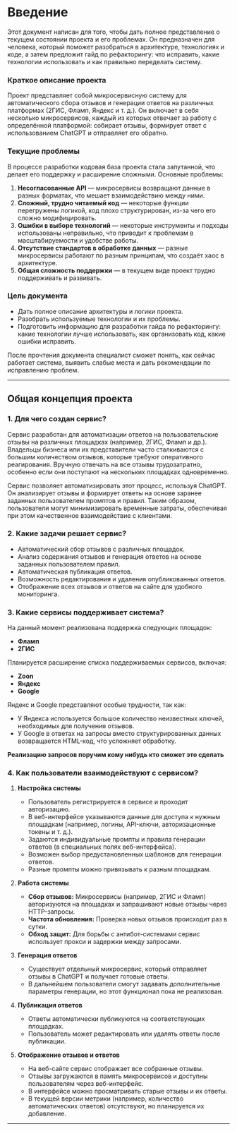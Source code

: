 # Введение

Этот документ написан для того, чтобы дать полное представление о текущем состоянии проекта и его проблемах. Он предназначен для человека, который поможет разобраться в архитектуре, технологиях и коде, а затем предложит гайд по рефакторингу: что исправить, какие технологии использовать и как правильно переделать систему.  

### **Краткое описание проекта**  
Проект представляет собой микросервисную систему для автоматического сбора отзывов и генерации ответов на различных платформах (2ГИС, Фламп, Яндекс и т. д.). Он включает в себя несколько микросервисов, каждый из которых отвечает за работу с определённой платформой: собирает отзывы, формирует ответ с использованием ChatGPT и отправляет его обратно.  

### **Текущие проблемы**  
В процессе разработки кодовая база проекта стала запутанной, что делает его поддержку и расширение сложными. Основные проблемы:  

1. **Несогласованные API** — микросервисы возвращают данные в разных форматах, что мешает взаимодействию между ними.  
2. **Сложный, трудно читаемый код** — некоторые функции перегружены логикой, код плохо структурирован, из-за чего его сложно модифицировать.  
3. **Ошибки в выборе технологий** — некоторые инструменты и подходы использованы неправильно, что приводит к проблемам в масштабируемости и удобстве работы.  
4. **Отсутствие стандартов в обработке данных** — разные микросервисы работают по разным принципам, что создаёт хаос в архитектуре.  
5. **Общая сложность поддержки** — в текущем виде проект трудно поддерживать и развивать.  

### **Цель документа**  
- Дать полное описание архитектуры и логики проекта.  
- Разобрать используемые технологии и их проблемы.  
- Подготовить информацию для разработки гайда по рефакторингу: какие технологии лучше использовать, как организовать код, какие ошибки исправить.  

После прочтения документа специалист сможет понять, как сейчас работает система, выявить слабые места и дать рекомендации по исправлению проблем.

---

## Общая концепция проекта

### 1. Для чего создан сервис?

Сервис разработан для автоматизации ответов на пользовательские отзывы на различных площадках (например, 2ГИС, Фламп и др.). Владельцы бизнеса или их представители часто сталкиваются с большим количеством отзывов, которые требуют оперативного реагирования. Вручную отвечать на все отзывы трудозатратно, особенно если они поступают на нескольких площадках одновременно.

Сервис позволяет автоматизировать этот процесс, используя ChatGPT. Он анализирует отзывы и формирует ответы на основе заранее заданных пользователем промптов и правил. Таким образом, пользователи могут минимизировать временные затраты, обеспечивая при этом качественное взаимодействие с клиентами.

### 2. Какие задачи решает сервис?

- Автоматический сбор отзывов с различных площадок.
- Анализ содержания отзывов и генерация ответов на основе заданных пользователем правил.
- Автоматическая публикация ответов.
- Возможность редактирования и удаления опубликованных ответов.
- Отображение всех отзывов и ответов на сайте для удобного мониторинга.

### 3. Какие сервисы поддерживает система?

На данный момент реализована поддержка следующих площадок:

- **Фламп**
- **2ГИС**

Планируется расширение списка поддерживаемых сервисов, включая:

- **Zoon**
- **Яндекс**
- **Google**

Яндекс и Google представляют особые трудности, так как:

- У Яндекса используется большое количество неизвестных ключей, необходимых для получения отзывов.
- У Google в ответах на запросы вместо структурированных данных возвращается HTML-код, что усложняет обработку.

**Реализацию запросов поручим кому нибудь кто сможет это сделать**


### 4. Как пользователи взаимодействуют с сервисом?

1. **Настройка системы**
     - Пользователь регистрируется в сервисе и проходит авторизацию.
     - В веб-интерфейсе указываются данные для доступа к нужным площадкам (например, логины, API-ключи, авторизационные токены и т. д.).
     - Задаются индивидуальные промпты и правила генерации ответов (в специальных полях веб-интерфейса).
     - Возможен выбор предустановленных шаблонов для генерации ответов.
     - Разные промпты можно привязывать к разным площадкам.

2. **Работа системы**
      - **Сбор отзывов:** Микросервисы (например, 2ГИС и Фламп) авторизуются на площадках и запрашивают новые отзывы через HTTP-запросы.
     - **Частота обновления:** Проверка новых отзывов происходит раз в сутки.
     - **Обход защит:** Для борьбы с антибот-системами сервис использует прокси и задержки между запросами.

3. **Генерация ответов**
      - Существует отдельный микросервис, который отправляет отзывы в ChatGPT и получает готовые ответы.
      - В дальнейшем пользователи смогут задавать дополнительные параметры генерации, но этот функционал пока не реализован.

4. **Публикация ответов**
      - Ответы автоматически публикуются на соответствующих площадках.
      - Пользователь может редактировать или удалять ответы после публикации.

5. **Отображение отзывов и ответов**
      - На веб-сайте сервис отображает все собранные отзывы.
      - Отзывы загружаются в память микросервисов и доступны пользователям через веб-интерфейс.
      - В интерфейсе можно просматривать старые отзывы и их ответы.
      - В текущей версии метрики (например, количество автоматических ответов) отсутствуют, но планируется их добавление.

---
